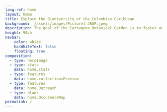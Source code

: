 ```yaml
---
lang-ref: home
layout: home
title: Explore the Biodiversity of the Colombian Caribbean
background:  /assets/images/Picture1-JBGP.jpeg
description: The goal of the Cartagena Botanical Garden is to foster and expand a collaborative network in the field of biodiversity informatics by facilitating the mobilization, publication, and utilization of data. This webpage serves as a portal to access published records of plant biodiversity occurrences curated by the Garden.
height: 90vh
navbar:
    color: white
    hasWhiteText: false
    floating: true
composition:
  - type: heroImage
  - type: stats
    data: home.stats
  - type: features
    data: home.collectionsPreview
  - type: features
    data: home.Outreach
  - type: blank
    data: home.OccurenceMap
permalink: /
---
```


